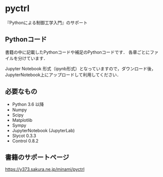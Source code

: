 # pyctrl
『Pythonによる制御工学入門』のサポート

## Pythonコード
書籍の中に記載したPythonコードや補足のPythonコードです．
各章ごとにファイルを分けています．

Jupyter Notebook 形式（ipynb形式）となっていますので，ダウンロード後，JupyterNotebook上にアップロードして利用してください．

## 必要なもの
- Python 3.6 以降
- Numpy
- Scipy
- Matplotlib
- Sympy
- JupyterNotebook (JupyterLab)
- Slycot 0.3.3
- Control 0.8.2

## 書籍のサポートページ
https://y373.sakura.ne.jp/minami/pyctrl
